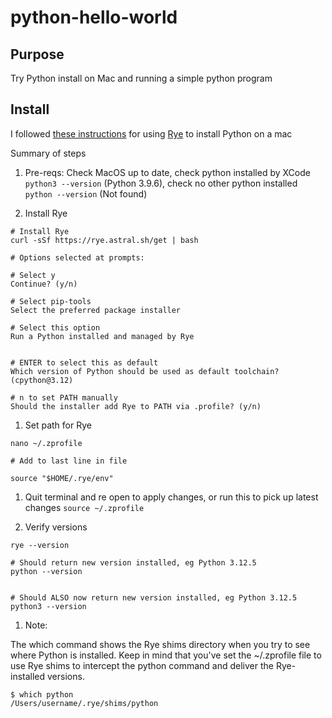 # python-hello-world

## Purpose

Try Python install on Mac and running a simple python program

## Install

I followed [these instructions](https://www.freecodecamp.org/news/how-to-install-python-on-a-mac) for using [Rye](https://rye.astral.sh/) to install Python on a mac

Summary of steps

1. Pre-reqs: Check MacOS up to date, check python installed by XCode `python3 --version` (Python 3.9.6), check no other python installed `python --version` (Not found)

1. Install Rye

```
# Install Rye
curl -sSf https://rye.astral.sh/get | bash

# Options selected at prompts:

# Select y
Continue? (y/n)

# Select pip-tools
Select the preferred package installer

# Select this option
Run a Python installed and managed by Rye


# ENTER to select this as default
Which version of Python should be used as default toolchain? (cpython@3.12)

# n to set PATH manually
Should the installer add Rye to PATH via .profile? (y/n)
```

1. Set path for Rye

```
nano ~/.zprofile

# Add to last line in file

source "$HOME/.rye/env"
```

1. Quit terminal and re open to apply changes, or run this to pick up latest changes `source ~/.zprofile`

1. Verify versions

```
rye --version

# Should return new version installed, eg Python 3.12.5
python --version


# Should ALSO now return new version installed, eg Python 3.12.5
python3 --version
```

1. Note:

The which command shows the Rye shims directory when you try to see where Python is installed.
Keep in mind that you've set the ~/.zprofile file to use Rye shims to intercept the python command and deliver the Rye-installed versions.

```
$ which python
/Users/username/.rye/shims/python
```
